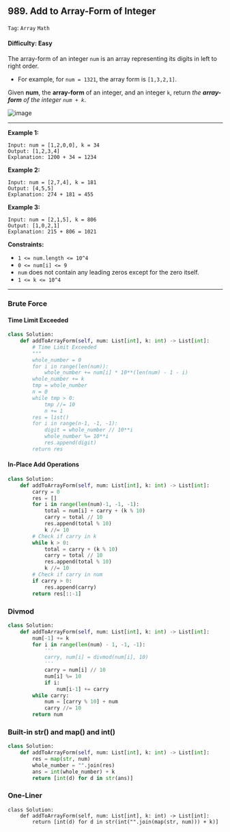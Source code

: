 ## 989. Add to Array-Form of Integer

```Tag```: ```Array``` ```Math```

#### Difficulty: Easy

The array-form of an integer ```num``` is an array representing its digits in left to right order.

- For example, for ```num = 1321```, the array form is ```[1,3,2,1]```.

Given __num__, the __array-form__ of an integer, and an integer ```k```, return _the __array-form__ of the integer ```num + k```_.

![image](https://user-images.githubusercontent.com/35042430/218947957-3ca29c5b-7f93-45bc-8652-8e1880a9e204.png)

---

__Example 1:__
```
Input: num = [1,2,0,0], k = 34
Output: [1,2,3,4]
Explanation: 1200 + 34 = 1234
```

__Example 2:__
```
Input: num = [2,7,4], k = 181
Output: [4,5,5]
Explanation: 274 + 181 = 455
```

__Example 3:__
```
Input: num = [2,1,5], k = 806
Output: [1,0,2,1]
Explanation: 215 + 806 = 1021
```

__Constraints:__

- ```1 <= num.length <= 10^4```
- ```0 <= num[i] <= 9```
- ```num``` does not contain any leading zeros except for the zero itself.
- ```1 <= k <= 10^4```

---

### Brute Force

#### Time Limit Exceeded

```Python
class Solution:
    def addToArrayForm(self, num: List[int], k: int) -> List[int]:
        # Time Limit Exceeded
        """
        whole_number = 0
        for i in range(len(num)):
            whole_number += num[i] * 10**(len(num) - 1 - i)
        whole_number += k
        tmp = whole_number
        n = 0
        while tmp > 0:
            tmp //= 10
            n += 1
        res = list()
        for i in range(n-1, -1, -1):
            digit = whole_number // 10**i
            whole_number %= 10**i
            res.append(digit)
        return res
```

#### In-Place Add Operations

```Python
class Solution:
    def addToArrayForm(self, num: List[int], k: int) -> List[int]:
        carry = 0
        res = []
        for i in range(len(num)-1, -1, -1):
            total = num[i] + carry + (k % 10)
            carry = total // 10
            res.append(total % 10)
            k //= 10
        # Check if carry in k
        while k > 0:
            total = carry + (k % 10)
            carry = total // 10
            res.append(total % 10)
            k //= 10
        # Check if carry in num
        if carry > 0:
            res.append(carry)
        return res[::-1]
```

### Divmod

```Python
class Solution:
    def addToArrayForm(self, num: List[int], k: int) -> List[int]:
        num[-1] += k
        for i in range(len(num) - 1, -1, -1):
            '''
            carry, num[i] = divmod(num[i], 10)
            '''
            carry = num[i] // 10
            num[i] %= 10
            if i: 
                num[i-1] += carry        
        while carry:
            num = [carry % 10] + num
            carry //= 10
        return num
```

### Built-in str() and map() and int()

```Python
class Solution:
    def addToArrayForm(self, num: List[int], k: int) -> List[int]:
        res = map(str, num)
        whole_number = "".join(res)
        ans = int(whole_number) + k
        return [int(d) for d in str(ans)]
```

### One-Liner

```
class Solution:
    def addToArrayForm(self, num: List[int], k: int) -> List[int]:
        return [int(d) for d in str(int("".join(map(str, num))) + k)]
```
